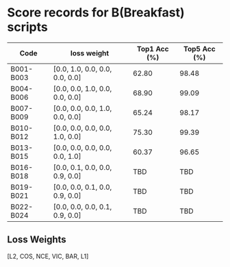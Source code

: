 # Score records for B(Breakfast) scripts

| Code | loss weight | Top1 Acc (%) | Top5 Acc (%) |
|------|-------------|---------------|---------------|
| B001-B003 | [0.0, 1.0, 0.0, 0.0, 0.0, 0.0] | 62.80 | 98.48 |
| B004-B006 | [0.0, 0.0, 1.0, 0.0, 0.0, 0.0] | 68.90 | 99.09 |
| B007-B009 | [0.0, 0.0, 0.0, 1.0, 0.0, 0.0] | 65.24 | 98.17 |
| B010-B012 | [0.0, 0.0, 0.0, 0.0, 1.0, 0.0] | 75.30 | 99.39 |
| B013-B015 | [0.0, 0.0, 0.0, 0.0, 0.0, 1.0] | 60.37 | 96.65 |
| B016-B018 | [0.0, 0.1, 0.0, 0.0, 0.9, 0.0] | TBD | TBD |
| B019-B021 | [0.0, 0.0, 0.1, 0.0, 0.9, 0.0] | TBD | TBD |
| B022-B024 | [0.0, 0.0, 0.0, 0.1, 0.9, 0.0] | TBD | TBD |

## Loss Weights

[L2, COS, NCE, VIC, BAR, L1]